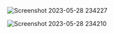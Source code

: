
![Screenshot 2023-05-28 234227](https://github.com/4gayev1/HomeRent-ASP.NET-React/assets/74317863/1dea8be3-7bc4-4695-ab0f-8d30d0795025)


![Screenshot 2023-05-28 234210](https://github.com/4gayev1/HomeRent-ASP.NET-React/assets/74317863/a286e1a1-8b7a-4823-883b-6f2c2f368114)
